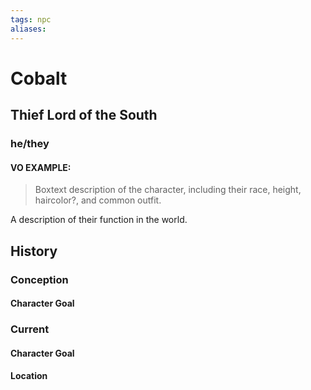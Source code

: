 ```yaml
---
tags: npc
aliases:
---
```

# Cobalt
## Thief Lord of the South
### he/they
#### VO EXAMPLE:

> Boxtext description of the character, including their race, height, haircolor?, and common outfit.

A description of their function in the world.
## History
### Conception
#### Character Goal
### Current
#### Character Goal
#### Location